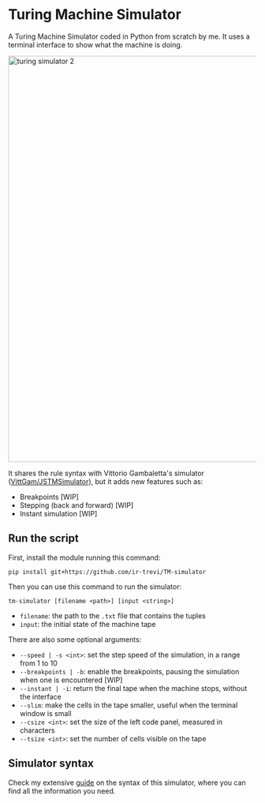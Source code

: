 # Turing Machine Simulator

A Turing Machine Simulator coded in Python from scratch by me. It uses a terminal interface to show what the machine is doing.

<img width="1538" height="823" alt="turing simulator 2" src="https://github.com/user-attachments/assets/6ee778df-ca1a-4100-8fbe-b5238f3cf35d" />

It shares the rule syntax with Vittorio Gambaletta's simulator ([VittGam/JSTMSimulator](https://github.com/VittGam/JSTMSimulator)), but it adds new features such as:
- Breakpoints [WIP]
- Stepping (back and forward) [WIP]
- Instant simulation [WIP]

## Run the script
First, install the module running this command:
```
pip install git+https://github.com/ir-trevi/TM-simulator
```
Then you can use this command to run the simulator:
```
tm-simulator [filename <path>] [input <string>]
```
- `filename`: the path to the `.txt` file that contains the tuples
- `input`: the initial state of the machine tape

There are also some optional arguments:
- `--speed | -s <int>`: set the step speed of the simulation, in a range from 1 to 10
- `--breakpoints | -b`: enable the breakpoints, pausing the simulation when one is encountered [WIP]
- `--instant | -i`: return the final tape when the machine stops, without the interface
- `--slim`: make the cells in the tape smaller, useful when the terminal window is small
- `--csize <int>`: set the size of the left code panel, measured in characters
- `--tsize <int>`: set the number of cells visible on the tape

## Simulator syntax
Check my extensive [guide](syntax.md) on the syntax of this simulator, where you can find all the information you need.
